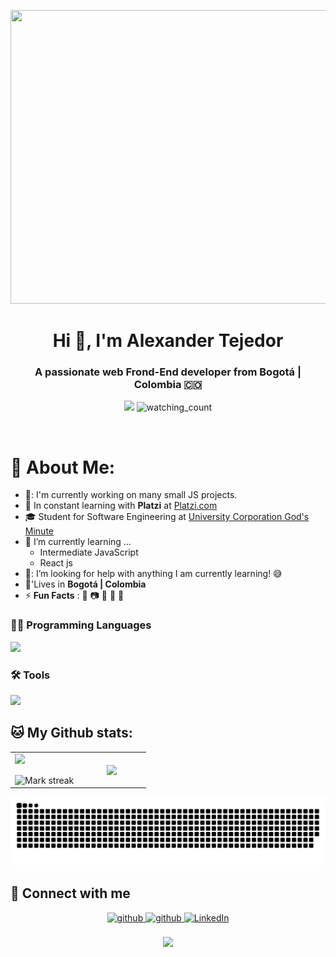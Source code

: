 <p align="center">
  <img src="https://images.alphacoders.com/128/thumb-1920-1289709.jpg" width="1040" height="470"/>
</p>

<h1 align="center">Hi 👋, I'm Alexander Tejedor</a></h1>
<h3 align="center">A passionate web Frond-End developer from Bogotá | Colombia 🇨🇴</h3>
<p align="center">
  <a href="#"><img src="https://img.shields.io/github/followers/AlexanderTejedor.svg?style=social&label=Follow&maxAge=2592000"></a>
  <img src="https://komarev.com/ghpvc/?username=AlexanderTejedor&color=brightgreen" alt="watching_count" />
</p>
<br>

# 💫 About Me:

- 🔭: I'm currently working on many small JS projects.
- :green_heart: In constant learning with **Platzi** at [Platzi.com](https://platzi.com/home/)
- 🎓 Student for Software Engineering at [University Corporation God's Minute](https://www.uniminuto.edu/)
- 🌱 I’m currently learning ...
  - Intermediate JavaScript
  - React js
- 🤔: I’m looking for help with anything I am currently learning! 😅
- 🏡'Lives in **Bogotá | Colombia**
- ⚡ **Fun Facts** : 🍕 :camera: 🥋 🏐 :space_invader:

### 👨‍💻 Programming Languages

<p align="">
  <a href="https://skillicons.dev">
    <img src="https://skillicons.dev/icons?i=html,css,js,py,java" />
  </a>
</p>

### 🛠️ Tools

<p align="">
  <a href="https://skillicons.dev">
    <img src="https://skillicons.dev/icons?i=nodejs,react,bootstrap,wordpress,git,figma" />
  </a>
</p>

## 🐱 My Github stats:
<p align="center">
  <!--- stats (start) -->
<table align="center">
<tr border="none">
  <td width="50%" align="center">
    <img  align="left"  src="https://github-readme-stats.vercel.app/api?username=AlexanderTejedor&theme=dark&show_icons=true&count_private=true" />
    <br></br>
    <img  title="🔥 Get streak stats for your profile at git.io/streak-stats" alt="Mark streak" src="https://github-readme-streak-stats.herokuapp.com/?user=AlexanderTejedor&theme=dark&hide_border=false" /> 
  </td>
  <td width="50%" align="center">
    <img  align="center"  src="https://github-readme-stats.anuraghazra1.vercel.app/api/top-langs/?username=AlexanderTejedor&theme=dark&hide_border=false&no-bg=true&no-frame=true&langs_count=7"/>
  </td>
</tr>
</table>
</p>

<div align="center">
  <img  src="https://github.com/1999AZZAR/1999AZZAR/blob/readme/resources/img/grid-snake.svg"
       alt="snake" /></a>
</div>

## 🙌 Connect with me

<div align="center">
  <a href="https://github.com/AlexanderTejedor" target="_blank">
    <img src=	https://img.shields.io/badge/GitHub-100000?style=for-the-badge&logo=github&logoColor=white alt=github style="margin-bottom: 5px;" />
  </a>
  <a href="mailto:atromero.98@gmail.com" target="_blank">
    <img src=https://img.shields.io/badge/Gmail-D14836?style=for-the-badge&logo=gmail&logoColor=white alt=github style="margin-bottom: 5px;" />
  </a>
  <a href="https://www.linkedin.com/in/alexander-romero-0163b6212/" target="_blank">
    <img alt="LinkedIn" src="https://img.shields.io/badge/LinkedIn-0077B5?style=for-the-badge&logo=linkedin&logoColor=white">
  </a>   
</div>
<br>
<div align="center">
  <img src="https://media1.tenor.com/m/odhNQsiRTsAAAAAC/cats-1.gif">
</div>
